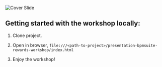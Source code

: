 ![Cover Slide](https://raw.githubusercontent.com/eschabell/erics-images/master/brms_bpms_workshop/rewards-workshop.png)

Getting started with the workshop locally:
------------------------------------------

1. Clone project.

2. Open in browser, `file:///<path-to-project>/presentation-bpmsuite-rewards-workshop/index.html`

3. Enjoy the workshop! 
